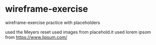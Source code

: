 # wireframe-exercise
wireframe-exercise practice with placeholders

used the Meyers reset
used images from placehold.it
used lorem ipsom from https://www.lipsum.com/


